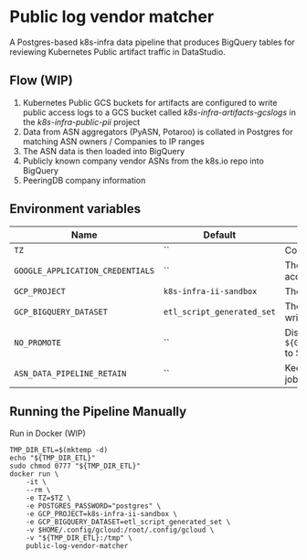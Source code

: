 # Public log vendor matcher

A Postgres-based k8s-infra data pipeline that produces BigQuery tables for reviewing Kubernetes Public artifact traffic in DataStudio.

## Flow (WIP)

1. Kubernetes Public GCS buckets for artifacts are configured to write public access logs to a GCS bucket called _k8s-infra-artifacts-gcslogs_ in the _k8s-infra-public-pii_ project
2. Data from ASN aggregators (PyASN, Potaroo) is collated in Postgres for matching ASN owners / Companies to IP ranges
3. The ASN data is then loaded into BigQuery
4. Publicly known company vendor ASNs from the k8s.io repo into BigQuery
5. PeeringDB company information

## Environment variables

| Name                             | Default                    | Description                                                                           |
| -------------------------------- | -------------------------- | ------------------------------------------------------------------------------------- |
| `TZ`                             | ``                         | Container time zone                                                                   |
| `GOOGLE_APPLICATION_CREDENTIALS` | ``                         | The path to the GCP service account json key                                          |
| `GCP_PROJECT`                    | `k8s-infra-ii-sandbox`     | The project to target                                                                 |
| `GCP_BIGQUERY_DATASET`           | `etl_script_generated_set` | The dataset and basename to write to (appends date)                                   |
| `NO_PROMOTE`                     | ``                         | Disable the promotion of `${GCP_BIGQUERY_DATASET}_${DATE}` to ${GCP_BIGQUERY_DATASET} |
| `ASN_DATA_PIPELINE_RETAIN`       | ``                         | Keeps Postgres running after the job has completed                                    |

## Running the Pipeline Manually

Run in Docker (WIP)

```
TMP_DIR_ETL=$(mktemp -d)
echo "${TMP_DIR_ETL}"
sudo chmod 0777 "${TMP_DIR_ETL}"
docker run \
    -it \
    --rm \
    -e TZ=$TZ \
    -e POSTGRES_PASSWORD="postgres" \
    -e GCP_PROJECT=k8s-infra-ii-sandbox \
    -e GCP_BIGQUERY_DATASET=etl_script_generated_set \
    -v $HOME/.config/gcloud:/root/.config/gcloud \
    -v "${TMP_DIR_ETL}:/tmp" \
    public-log-vendor-matcher
```
